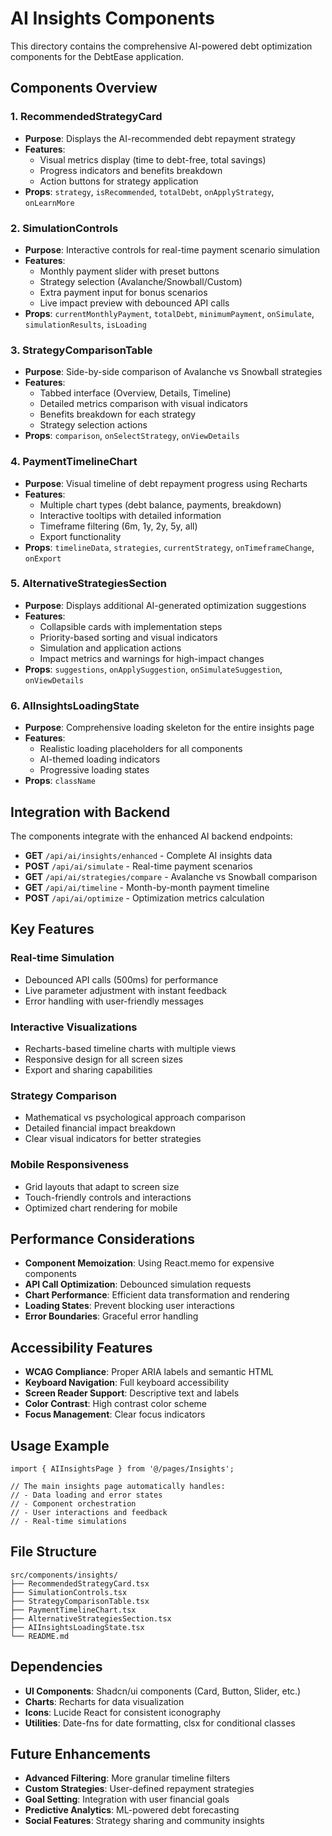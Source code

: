 # AI Insights Components

This directory contains the comprehensive AI-powered debt optimization components for the DebtEase application.

## Components Overview

### 1. **RecommendedStrategyCard**
- **Purpose**: Displays the AI-recommended debt repayment strategy
- **Features**:
  - Visual metrics display (time to debt-free, total savings)
  - Progress indicators and benefits breakdown
  - Action buttons for strategy application
- **Props**: `strategy`, `isRecommended`, `totalDebt`, `onApplyStrategy`, `onLearnMore`

### 2. **SimulationControls**
- **Purpose**: Interactive controls for real-time payment scenario simulation
- **Features**:
  - Monthly payment slider with preset buttons
  - Strategy selection (Avalanche/Snowball/Custom)
  - Extra payment input for bonus scenarios
  - Live impact preview with debounced API calls
- **Props**: `currentMonthlyPayment`, `totalDebt`, `minimumPayment`, `onSimulate`, `simulationResults`, `isLoading`

### 3. **StrategyComparisonTable**
- **Purpose**: Side-by-side comparison of Avalanche vs Snowball strategies
- **Features**:
  - Tabbed interface (Overview, Details, Timeline)
  - Detailed metrics comparison with visual indicators
  - Benefits breakdown for each strategy
  - Strategy selection actions
- **Props**: `comparison`, `onSelectStrategy`, `onViewDetails`

### 4. **PaymentTimelineChart**
- **Purpose**: Visual timeline of debt repayment progress using Recharts
- **Features**:
  - Multiple chart types (debt balance, payments, breakdown)
  - Interactive tooltips with detailed information
  - Timeframe filtering (6m, 1y, 2y, 5y, all)
  - Export functionality
- **Props**: `timelineData`, `strategies`, `currentStrategy`, `onTimeframeChange`, `onExport`

### 5. **AlternativeStrategiesSection**
- **Purpose**: Displays additional AI-generated optimization suggestions
- **Features**:
  - Collapsible cards with implementation steps
  - Priority-based sorting and visual indicators
  - Simulation and application actions
  - Impact metrics and warnings for high-impact changes
- **Props**: `suggestions`, `onApplySuggestion`, `onSimulateSuggestion`, `onViewDetails`

### 6. **AIInsightsLoadingState**
- **Purpose**: Comprehensive loading skeleton for the entire insights page
- **Features**:
  - Realistic loading placeholders for all components
  - AI-themed loading indicators
  - Progressive loading states
- **Props**: `className`

## Integration with Backend

The components integrate with the enhanced AI backend endpoints:

- **GET** `/api/ai/insights/enhanced` - Complete AI insights data
- **POST** `/api/ai/simulate` - Real-time payment scenarios
- **GET** `/api/ai/strategies/compare` - Avalanche vs Snowball comparison
- **GET** `/api/ai/timeline` - Month-by-month payment timeline
- **POST** `/api/ai/optimize` - Optimization metrics calculation

## Key Features

### Real-time Simulation
- Debounced API calls (500ms) for performance
- Live parameter adjustment with instant feedback
- Error handling with user-friendly messages

### Interactive Visualizations
- Recharts-based timeline charts with multiple views
- Responsive design for all screen sizes
- Export and sharing capabilities

### Strategy Comparison
- Mathematical vs psychological approach comparison
- Detailed financial impact breakdown
- Clear visual indicators for better strategies

### Mobile Responsiveness
- Grid layouts that adapt to screen size
- Touch-friendly controls and interactions
- Optimized chart rendering for mobile

## Performance Considerations

- **Component Memoization**: Using React.memo for expensive components
- **API Call Optimization**: Debounced simulation requests
- **Chart Performance**: Efficient data transformation and rendering
- **Loading States**: Prevent blocking user interactions
- **Error Boundaries**: Graceful error handling

## Accessibility Features

- **WCAG Compliance**: Proper ARIA labels and semantic HTML
- **Keyboard Navigation**: Full keyboard accessibility
- **Screen Reader Support**: Descriptive text and labels
- **Color Contrast**: High contrast color scheme
- **Focus Management**: Clear focus indicators

## Usage Example

```tsx
import { AIInsightsPage } from '@/pages/Insights';

// The main insights page automatically handles:
// - Data loading and error states
// - Component orchestration
// - User interactions and feedback
// - Real-time simulations
```

## File Structure

```
src/components/insights/
├── RecommendedStrategyCard.tsx
├── SimulationControls.tsx
├── StrategyComparisonTable.tsx
├── PaymentTimelineChart.tsx
├── AlternativeStrategiesSection.tsx
├── AIInsightsLoadingState.tsx
└── README.md
```

## Dependencies

- **UI Components**: Shadcn/ui components (Card, Button, Slider, etc.)
- **Charts**: Recharts for data visualization
- **Icons**: Lucide React for consistent iconography
- **Utilities**: Date-fns for date formatting, clsx for conditional classes

## Future Enhancements

- **Advanced Filtering**: More granular timeline filters
- **Custom Strategies**: User-defined repayment strategies
- **Goal Setting**: Integration with user financial goals
- **Predictive Analytics**: ML-powered debt forecasting
- **Social Features**: Strategy sharing and community insights